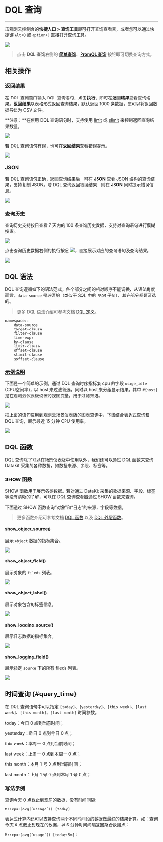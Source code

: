 # DQL 查询
---

击观测云控制台的**快捷入口 > 查询工具**即可打开查询查看器，或者您可以通过快捷键 `Alt+Q` 或 `option+Q` 直接打开查询工具。

![](img/3.dql_6.png)

> 点击 **DQL 查询**右侧的 **[简单查询](../scene/visual-chart/chart-query.md#simple)**、**[PromQL 查询](../scene/visual-chart/chart-query.md#promql)** 按钮即可切换查询方式。


## 相关操作

### 返回结果

在 DQL 查询窗口输入 DQL 查询语句，点击**执行**，即可在**返回结果**查看查询结果。**返回结果**以表格形式返回查询结果，默认返回 1000 条数据，您可以将返回数据导出为 CSV 文件。

**注意：**在使用 DQL 查询语句时，支持使用 [limit](define.md#limit) 或 [slimit](define.md#slimit) 来控制返回查询结果数量。

![](img/3.dql_1.png)

若 DQL 查询语句有误，也可在**返回结果**查看错误提示。

![](img/3.dql_7.png)

### JSON

若 DQL 查询语句正确，返回查询结果后，可在 **JSON** 查看 JSON 结构的查询结果，支持复制 JSON。若 DQL 查询返回错误结果，则在 **JSON** 同时提示错误信息。

![](img/3.dql_3.png)

### 查询历史

查询历史支持按日查看 7 天内的 100 条查询历史数据，支持对查询语句进行模糊搜索。

![](img/3.dql_4.png)

点击查询历史数据右侧的执行按钮 ![](img/3.dql_8.png)，直接展示对应的查询语句及查询结果。

![](img/3.dql_1.png)

## DQL 语法

DQL 查询遵循如下的语法范式，各个部分之间的相对顺序不能调换，从语法角度而言，`data-source` 是必须的（类似于 SQL 中的 `FROM` 子句），其它部分都是可选的。

> 更多 DQL 语法介绍可参考文档 [DQL 定义](../dql/define.md)。

```
namespace::
	data-source
	target-clause
	filter-clause
	time-expr
	by-clause
	limit-clause
	offset-clause
	slimit-clause
	soffset-clause
```

### <u>示例说明</u>

下面是一个简单的示例，通过 DQL 查询时序指标集 cpu 的字段 `usage_idle` (CPU空闲率)，以 host 来过滤筛选，同时以 host 来分组显示结果。其中 `#{host}` 是在观测云仪表板设置的视图变量，用于过滤筛选。

![](img/4.DQL_2.1.png)

把上面的语句应用到观测云场景仪表版的图表查询中，下图结合表达式查询和 DQL 查询，展示最近 15 分钟 CPU 使用率。

![](img/4.DQL_2.png)

## DQL 函数

DQL 查询除了可以在场景仪表板中使用以外，我们还可以通过 DQL 函数来查询 DataKit 采集的各种数据，如数据来源、字段、标签等。

### SHOW 函数

SHOW 函数用于展示各类数据。若对通过 DataKit 采集的数据来源、字段、标签等没有清晰的了解，可以在 DQL 查询查看器通过 SHOW 函数来查询。

下面通过 SHOW 函数查询“对象”和“日志”的来源、字段等数据。

> 更多函数介绍可参考文档 [DQL 函数](../dql/funcs.md) 以及 [DQL 外层函数](../dql/out-funcs.md)。

#### show_object_source()

展示 `object` 数据的指标集合。

![](img/3.dql_9.png)

#### show_object_field()

展示对象的 `fileds` 列表。

![](img/3.dql_10.png)

#### show_object_label()

展示对象包含的标签信息。

![](img/3.dql_11.png)

#### show_logging_source()

展示日志数据的指标集合。

![](img/3.dql_12.png)

#### show_logging_field()

展示指定 `source` 下的所有 fileds 列表。

![](img/3.dql_13.png)


## 时间查询 {#query_time}

在 DQL 查询语句中可以指定 `[today]`、`[yesterday]`、`[this week]`、`[last week]`、`[this month]`、`[last month]` 时间参数。

today：今日 0 点到当前时间；

yesterday：昨日 0 点到今日 0 点；

this week：本周一 0 点到当前时间；

last week：上周一 0 点到本周一 0 点；

this month：本月 1 号 0 点到当前时间；

last month：上月 1 号 0 点到本月 1 号 0 点；

### 写法示例

查询今天 0 点截止到现在的数据，没有时间间隔:

```
M::cpu:(avg(`useage`)) [today]
```

表达式计算内还可以支持查询两个不同时间段的数据做最终的结果计算。如：查询今天 0 点截止到现在的数据，以 5 分钟时间间隔返回聚合数据点：

```
M::cpu:(avg(`usage`)) [today:5m]：
```



